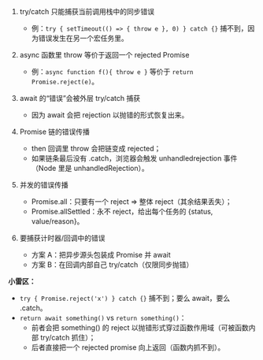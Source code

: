 1. try/catch 只能捕获当前调用栈中的同步错误

   - 例：`try { setTimeout(() => { throw e }, 0) } catch {}` 捕不到，因为错误发生在另一个宏任务里。

2. async 函数里 throw 等价于返回一个 rejected Promise

   - 例：`async function f(){ throw e }` 等价于 `return Promise.reject(e)`。

3. await 的“错误”会被外层 try/catch 捕获

   - 因为 await 会把 rejection 以抛错的形式恢复出来。

4. Promise 链的错误传播

   - then 回调里 throw 会把链变成 rejected；
   - 如果链条最后没有 .catch，浏览器会触发 unhandledrejection 事件（Node 里是 unhandledRejection）。

5. 并发的错误传播

   - Promise.all：只要有一个 reject => 整体 reject（其余结果丢失）；
   - Promise.allSettled：永不 reject，给出每个任务的 {status, value/reason}。

6. 要捕获计时器/回调中的错误
   - 方案 A：把异步源头包装成 Promise 并 await
   - 方案 B：在回调内部自己 try/catch（仅限同步抛错）

**小雷区：**

- `try { Promise.reject('x') } catch {}` 捕不到；要么 await，要么 .catch。
- `return await something()` vs `return something()`：
  - 前者会把 something() 的 reject 以抛错形式穿过函数作用域（可被函数内部 try/catch 抓住）；
  - 后者直接把一个 rejected promise 向上返回（函数内抓不到）。
